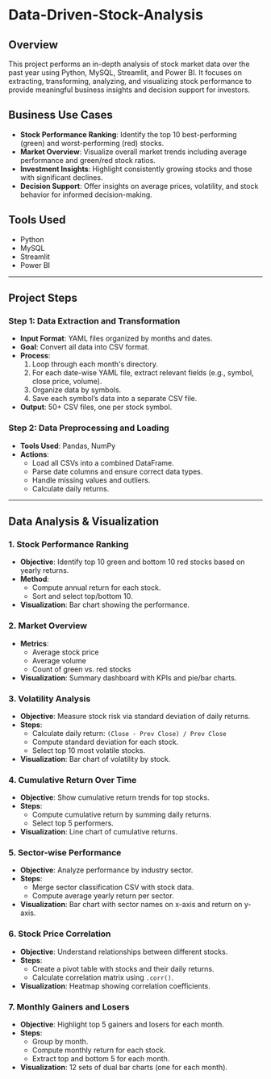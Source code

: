 # Data-Driven-Stock-Analysis
## Overview
This project performs an in-depth analysis of stock market data over the past year using Python, MySQL, Streamlit, and Power BI. It focuses on extracting, transforming, analyzing, and visualizing stock performance to provide meaningful business insights and decision support for investors.

## Business Use Cases
- **Stock Performance Ranking**: Identify the top 10 best-performing (green) and worst-performing (red) stocks.
- **Market Overview**: Visualize overall market trends including average performance and green/red stock ratios.
- **Investment Insights**: Highlight consistently growing stocks and those with significant declines.
- **Decision Support**: Offer insights on average prices, volatility, and stock behavior for informed decision-making.

## Tools Used
- Python
- MySQL
- Streamlit
- Power BI

---

## Project Steps

### Step 1: Data Extraction and Transformation
- **Input Format**: YAML files organized by months and dates.
- **Goal**: Convert all data into CSV format.
- **Process**:
  1. Loop through each month's directory.
  2. For each date-wise YAML file, extract relevant fields (e.g., symbol, close price, volume).
  3. Organize data by symbols.
  4. Save each symbol’s data into a separate CSV file.
- **Output**: 50+ CSV files, one per stock symbol.

### Step 2: Data Preprocessing and Loading
- **Tools Used**: Pandas, NumPy
- **Actions**:
  - Load all CSVs into a combined DataFrame.
  - Parse date columns and ensure correct data types.
  - Handle missing values and outliers.
  - Calculate daily returns.

---

## Data Analysis & Visualization

### 1. Stock Performance Ranking
- **Objective**: Identify top 10 green and bottom 10 red stocks based on yearly returns.
- **Method**:
  - Compute annual return for each stock.
  - Sort and select top/bottom 10.
- **Visualization**: Bar chart showing the performance.

### 2. Market Overview
- **Metrics**:
  - Average stock price
  - Average volume
  - Count of green vs. red stocks
- **Visualization**: Summary dashboard with KPIs and pie/bar charts.

### 3. Volatility Analysis
- **Objective**: Measure stock risk via standard deviation of daily returns.
- **Steps**:
  - Calculate daily return: `(Close - Prev Close) / Prev Close`
  - Compute standard deviation for each stock.
  - Select top 10 most volatile stocks.
- **Visualization**: Bar chart of volatility by stock.

### 4. Cumulative Return Over Time
- **Objective**: Show cumulative return trends for top stocks.
- **Steps**:
  - Compute cumulative return by summing daily returns.
  - Select top 5 performers.
- **Visualization**: Line chart of cumulative returns.

### 5. Sector-wise Performance
- **Objective**: Analyze performance by industry sector.
- **Steps**:
  - Merge sector classification CSV with stock data.
  - Compute average yearly return per sector.
- **Visualization**: Bar chart with sector names on x-axis and return on y-axis.

### 6. Stock Price Correlation
- **Objective**: Understand relationships between different stocks.
- **Steps**:
  - Create a pivot table with stocks and their daily returns.
  - Calculate correlation matrix using `.corr()`.
- **Visualization**: Heatmap showing correlation coefficients.

### 7. Monthly Gainers and Losers
- **Objective**: Highlight top 5 gainers and losers for each month.
- **Steps**:
  - Group by month.
  - Compute monthly return for each stock.
  - Extract top and bottom 5 for each month.
- **Visualization**: 12 sets of dual bar charts (one for each month).
